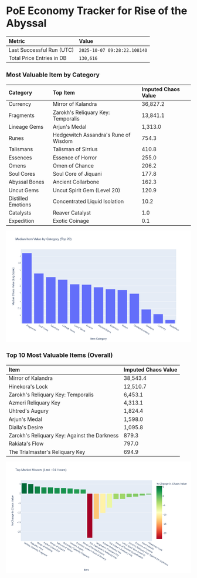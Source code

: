 # PoE Economy Tracker for Rise of the Abyssal

<!-- START_MAINTENANCE -->
| Metric | Value |
|:---|:---|
| Last Successful Run (UTC) | `2025-10-07 09:28:22.108140` |
| Total Price Entries in DB | `130,616` |

<!-- END_MAINTENANCE -->

<!-- START_DATAFRAME_DEBUG -->
<!-- END_DATAFRAME_DEBUG -->

<!-- START_CATEGORY_ANALYSIS -->
### Most Valuable Item by Category
| Category | Top Item | Imputed Chaos Value |
| :--- | :--- | :--- |
| Currency | Mirror of Kalandra | 36,827.2 |
| Fragments | Zarokh's Reliquary Key: Temporalis | 13,841.1 |
| Lineage Gems | Arjun's Medal | 1,313.0 |
| Runes | Hedgewitch Assandra's Rune of Wisdom | 754.3 |
| Talismans | Talisman of Sirrius | 410.8 |
| Essences | Essence of Horror | 255.0 |
| Omens | Omen of Chance | 206.2 |
| Soul Cores | Soul Core of Jiquani | 177.8 |
| Abyssal Bones | Ancient Collarbone | 162.3 |
| Uncut Gems | Uncut Spirit Gem (Level 20) | 120.9 |
| Distilled Emotions | Concentrated Liquid Isolation | 10.2 |
| Catalysts | Reaver Catalyst | 1.0 |
| Expedition | Exotic Coinage | 0.1 |


![Category Analysis Chart](charts/category_analysis.png)
<!-- END_ANALYSIS -->

<!-- START_ANALYSIS -->
### Top 10 Most Valuable Items (Overall)
| Item | Imputed Chaos Value |
| :--- | :--- |
| Mirror of Kalandra | 38,543.4 |
| Hinekora's Lock | 12,510.7 |
| Zarokh's Reliquary Key: Temporalis | 6,453.1 |
| Azmeri Reliquary Key | 4,313.1 |
| Uhtred's Augury | 1,824.4 |
| Arjun's Medal | 1,598.0 |
| Dialla's Desire | 1,095.8 |
| Zarokh's Reliquary Key: Against the Darkness | 879.3 |
| Rakiata's Flow | 797.0 |
| The Trialmaster's Reliquary Key | 694.9 |


![Market Movers Chart](charts/market_movers.png)
<!-- END_ANALYSIS -->
